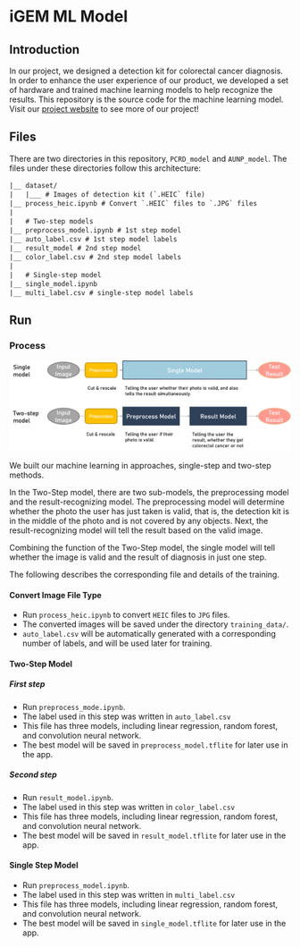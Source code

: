iGEM ML Model
===

## Introduction

In our project, we designed a detection kit for colorectal cancer diagnosis. In order to enhance the user experience of our product, we developed a set of hardware and trained machine learning models to help recognize the results. This repository is the source code for the machine learning model. Visit our [project website](https://2023.igem.wiki/nthu-taiwan/hometext) to see more of our project!

## Files

There are two directories in this repository, `PCRD_model` and `AUNP_model`. The files under these directories follow this architecture:

```
|__ dataset/
|   |___ # Images of detection kit (`.HEIC` file)
|__ process_heic.ipynb # Convert `.HEIC` files to `.JPG` files
|
|   # Two-step models
|__ preprocess_model.ipynb # 1st step model
|__ auto_label.csv # 1st step model labels
|__ result_model # 2nd step model
|__ color_label.csv # 2nd step model labels
|
|   # Single-step model
|__ single_model.ipynb
|__ multi_label.csv # single-step model labels
```

## Run

### Process

![](https://github.com/Peggy1210/iGEM-ML-Model/blob/main/mlmodels.png)

We built our machine learning in approaches, single-step and two-step methods.

In the Two-Step model, there are two sub-models, the preprocessing model and the result-recognizing model. The preprocessing model will determine whether the photo the user has just taken is valid, that is, the detection kit is in the middle of the photo and is not covered by any objects. Next, the result-recognizing model will tell the result based on the valid image.

Combining the function of the Two-Step model, the single model will tell whether the image is valid and the result of diagnosis in just one step.

The following describes the corresponding file and details of the training.

#### Convert Image File Type

* Run `process_heic.ipynb` to convert `HEIC` files to `JPG` files.
* The converted images will be saved under the directory `training_data/`.
* `auto_label.csv` will be automatically generated with a corresponding number of labels, and will be used later for training.

#### Two-Step Model

##### **First step**
* Run `preprocess_mode.ipynb`.
* The label used in this step was written in `auto_label.csv`
* This file has three models, including linear regression, random forest, and convolution neural network.
* The best model will be saved in `preprocess_model.tflite` for later use in the app.

##### **Second step**
* Run `result_model.ipynb`.
* The label used in this step was written in `color_label.csv`
* This file has three models, including linear regression, random forest, and convolution neural network.
* The best model will be saved in `result_model.tflite` for later use in the app.

#### Single Step Model
* Run `preprocess_model.ipynb`.
* The label used in this step was written in `multi_label.csv`
* This file has three models, including linear regression, random forest, and convolution neural network.
* The best model will be saved in `single_model.tflite` for later use in the app.

